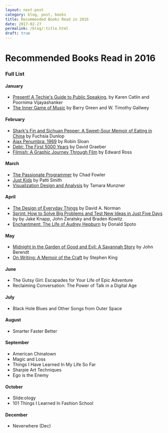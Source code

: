 ```yaml
---
layout: next-post
category: blog, post, books
title: Recommended Books Read in 2016
date: 2017-02-27
permalink: /blog/:title.html
draft: true
---
```


# Recommended Books Read in 2016

### Full List

#### January

- [Present! A Techie's Guide to Public Speaking](http://femgineer.com/present-book/), by Karen Catlin and Poornima Vijayashanker
- [The Inner Game of Music](https://www.amazon.com/Inner-Game-Music-Barry-Green/dp/0385231261) by Barry Green and W. Timothy Gallwey

#### February

- [Shark's Fin and Sichuan Pepper: A Sweet-Sour Memoir of Eating in China](https://www.amazon.com/Sharks-Fin-Sichuan-Pepper-Sweet-Sour/dp/0393332888) by Fuchsia Dunlop
- [Ajax Penumbra: 1969](https://www.amazon.com/Ajax-Penumbra-1969-Robin-Sloan/dp/1782395172) by Robin Sloan
- [Debt: The First 5000 Years](https://www.amazon.com/Debt-Updated-Expanded-First-Years/dp/1612194192) by David Graeber
- [Filmish: A Graphic Journey Through Film](https://www.amazon.com/Filmish-Graphic-Journey-Through-Film/dp/1910593036) by Edward Ross

#### March

- [The Passionate Programmer](https://pragprog.com/book/cfcar2/the-passionate-programmer) by Chad Fowler
- [Just Kids](https://www.amazon.com/Just-Kids-Patti-Smith/dp/0060936223) by Patti Smith
- [Visualization Design and Analysis](https://www.crcpress.com/Visualization-Analysis-and-Design/Munzner/p/book/9781466508910) by Tamara Munzner

#### April

- [The Design of Everyday Things](https://www.amazon.com/Design-Everyday-Things-Donald-Norman/dp/1452654123) by David A. Norman
- [Sprint: How to Solve Big Problems and Test New Ideas in Just Five Days](https://www.amazon.com/Sprint-Solve-Problems-Test-Ideas/dp/150112174X) by by Jake Knapp, John Zeratsky and Braden Kowitz
- [Enchantment: The Life of Audrey Hepburn](https://www.amazon.com/Enchantment-Audrey-Hepburn-Donald-Spoto/dp/0307237591) by Donald Spoto

#### May

- [Midnight in the Garden of Good and Evil: A Savannah Story](https://www.amazon.com/Midnight-Garden-Good-Evil-Savannah/dp/0679751521) by John Berendt
- [On Writing: A Memoir of the Craft](https://www.amazon.com/Writing-10th-Anniversary-Memoir-Craft/dp/1439156816) by Stephen King

#### June

- The Gutsy Girl: Escapades for Your Life of Epic Adventure
- Reclaiming Conversation: The Power of Talk in a Digital Age

#### July

- Black Hole Blues and Other Songs from Outer Space

#### August

- Smarter Faster Better

#### September

- American Chinatown
- Magic and Loss
- Things I Have Learned In My Life So Far
- Sharpie Art Techniques
- Ego is the Enemy

#### October
- Slide:ology
- 101 Things I Learned In Fashion School

#### December

- Neverwhere (Dec)
